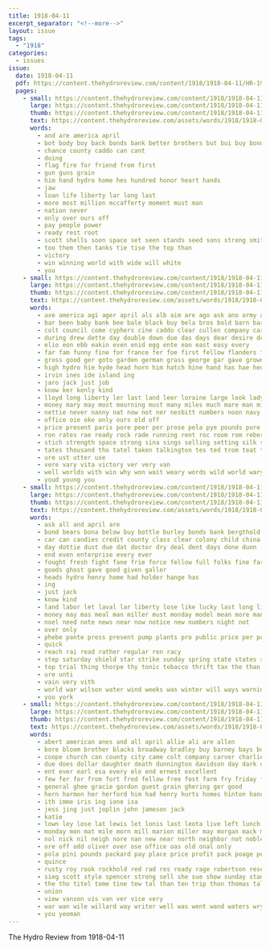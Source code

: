 ```yaml
---
title: 1918-04-11
excerpt_separator: "<!--more-->"
layout: issue
tags:
  - "1918"
categories:
  - issues
issue:
  date: 1918-04-11
  pdf: https://content.thehydroreview.com/content/1918/1918-04-11/HR-1918-04-11.pdf
  pages:
    - small: https://content.thehydroreview.com/content/1918/1918-04-11/small/HR-1918-04-11-01.jpg
      large: https://content.thehydroreview.com/content/1918/1918-04-11/large/HR-1918-04-11-01.jpg
      thumb: https://content.thehydroreview.com/content/1918/1918-04-11/thumbnails/HR-1918-04-11-01.jpg
      text: https://content.thehydroreview.com/assets/words/1918/1918-04-11/HR-1918-04-11-01.txt
      words:
        - and are america april
        - bot body boy back bonds bank better brothers but bui buy bond bare
        - chance county caddo can cant
        - doing
        - flag fire for friend from first
        - gun guns grain
        - him hand hydro home hes hundred honor heart hands
        - jaw
        - loan life liberty lar long last
        - more most million mccafferty moment must man
        - nation never
        - only over ours off
        - pay people power
        - ready rest root
        - scott shells soon space set seen stands seed sons strong smith
        - too them then tanks tie tise the top than
        - victory
        - win winning world with wide will white
        - you
    - small: https://content.thehydroreview.com/content/1918/1918-04-11/small/HR-1918-04-11-02.jpg
      large: https://content.thehydroreview.com/content/1918/1918-04-11/large/HR-1918-04-11-02.jpg
      thumb: https://content.thehydroreview.com/content/1918/1918-04-11/thumbnails/HR-1918-04-11-02.jpg
      text: https://content.thehydroreview.com/assets/words/1918/1918-04-11/HR-1918-04-11-02.txt
      words:
        - axe america agi ager april als alb aim are ago ask ano army and arnt all aman antes ane aller aeh age ache auld agent
        - bar been baby bank bee bale black buy bela bros bold barn barreto bone blackwell breeding bones bonds business but brees barber bear bol bute blake buff buman blood brown body back bei bond borrow bottles bull battle big ber
        - colt council come cyphers cine caddo clear cullen company cara call cake cant cheers colts cash can comb county cattle city
        - during drew dette day double down due das days dear desire dow
        - elio eon ebb eakin even enid egg ente ean east easy every
        - far fam funny fine for france fer foe first fellow flanders forward fray front full field few from falk
        - gross good ger goto garden german grass george gar gave grown general gas gov gentle given going
        - high hydro hie hyde head horn him hatch hine hand has hae heo her heh hurry hands hutton heise had hour happy horse house hope hoe hone hiers
        - irvin ines ide island ing
        - jaro jack just job
        - know ker kenly kind
        - lloyd long liberty ler last land leer loraine large look lady lich line las
        - money mary may most mourning must many miles much mare man mile master made meana moore more
        - nettie never nanny nat now not ner nesbitt numbers noon navy nice nor nie
        - office oie oke only ours old off
        - price present paris pore peer per prose pela pye pounds pure piano piker powe pound pershing par part pay pon people pee pil por pea pald public pour pas
        - ron rates rae ready rock rade running rent roc room rom reber red riding rata
        - stich strength space strong sina sings selling setting silk sis south sale still send sorrow she springs saw shown seed store style season sudan see son seta stand servi sales service slay special sup sol
        - tates thousand tho tatel taken talkington tes ted trom teat take tonic thralls tice the thay town towns ton tad them times tain
        - ure ust utter use
        - vere vary vita victory ver very van
        - well worlds with win why won wait weary words wild world wary walter worth went write will weatherford winning work wil wish war weeks weal word wilson weekly want week woods
        - youd young you
    - small: https://content.thehydroreview.com/content/1918/1918-04-11/small/HR-1918-04-11-03.jpg
      large: https://content.thehydroreview.com/content/1918/1918-04-11/large/HR-1918-04-11-03.jpg
      thumb: https://content.thehydroreview.com/content/1918/1918-04-11/thumbnails/HR-1918-04-11-03.jpg
      text: https://content.thehydroreview.com/assets/words/1918/1918-04-11/HR-1918-04-11-03.txt
      words:
        - ask all and april are
        - bond bears bona below buy bottle burley bonds bank bergthold bill best brothers blue business butter black bur birth but bell bene back been brand bord bis
        - car can candies credit county class clear colony child china clover choice comfort come city company candy care
        - day dottie dust due dat doctor dry deal dent days done dunn
        - end even enterprise every ever
        - fought fresh fight fane frie force fellow full folks fine far farmer from for few fath falls
        - goods ghost gave good given galler
        - heads hydro henry home had holder hange has
        - ing
        - just jack
        - know kind
        - land labor let laval lar liberty lose like lucky last long line
        - money may mas meal man miller must monday model mean more many men mound
        - noel need note news near now notice new numbers night not
        - over only
        - phebe pante press present pump plants pro public price per point pink payment pak
        - quick
        - reach rai read rather regular ren racy
        - step saturday shield star strike sunday spring state states solid service shows shanks still subject see sell square selling strate seed sweet sales sons stake sues speed signal school saving style stock save sur sale
        - top trial thing thorpe thy tonic tobacco thrift tax the than
        - ure unti
        - vain very vith
        - world war wilson water wind weeks was winter will ways warning well with waters wheat while wisely way week wise
        - you york
    - small: https://content.thehydroreview.com/content/1918/1918-04-11/small/HR-1918-04-11-04.jpg
      large: https://content.thehydroreview.com/content/1918/1918-04-11/large/HR-1918-04-11-04.jpg
      thumb: https://content.thehydroreview.com/content/1918/1918-04-11/thumbnails/HR-1918-04-11-04.jpg
      text: https://content.thehydroreview.com/assets/words/1918/1918-04-11/HR-1918-04-11-04.txt
      words:
        - abert american anes and all april allie ali are allen
        - bore bloom brother blacks broadway bradley buy barney bays board been bud bank barber blough bon barr bars bond best big black better beaver blood but business breeding broad bring barn
        - coope church can county city came colt company carver charlie clyde caller cannon case colts car cock cool carry con count call care chas cross clare
        - due does dollar daughter death dunnington davidson day dark dan days don down
        - ent ever earl esa every ele end ernest excellent
        - few fer for from fort fred fellow free fost farm fry friday found friends foreman
        - general ghee gracie gordon guest grain ghering ger good
        - hern harmon her herford him had henry hurts homes hinton hand hot home high hattie has helen henke half hundred heen hie hatfield happy hands heart hydro herndon harry
        - ith imme iris ing ione isa
        - jess jing just joplin john jameson jack
        - katie
        - lown ley lose lat lewis let lonis last leota live left lunch lett len leo lyn lime lasley lucian law little large
        - monday mon mat mile morn mill marion miller may morgan mack mills mule maud mealy must mare morning money made miles miss mares morris mani
        - nol nick nil neigh nore nan new near north neighbor not noblett never nathan night
        - ore off odd oliver over ose office oas old onal only
        - pola pini pounds packard pay place price profit pack poage peat pitzer pee pleasant points president perfect past pryor peg post people public
        - quince
        - rusty roy rook rockhold red rad res ready rage robertson rese rey
        - sieg scott style spencer strong sell she sue show sunday standard surgeon shantz sill sam service stamps sad small sumer save season settle solar sincere son stallion sting spain saving stove swan step stand size sick saturday saw stockton sale stands shown sons shani stock
        - the tho titel tome tine tew tal than ten trip thon thomas tale them tod take taken triplett tom
        - union
        - view vanson vis van ver vice very
        - war wan wile willard way writer well was went wand waters wry wright with week work win wish wind west wife world weeks will welling wai wyatt wil walls water
        - you yeoman
---
```


The Hydro Review from 1918-04-11

<!--more-->

